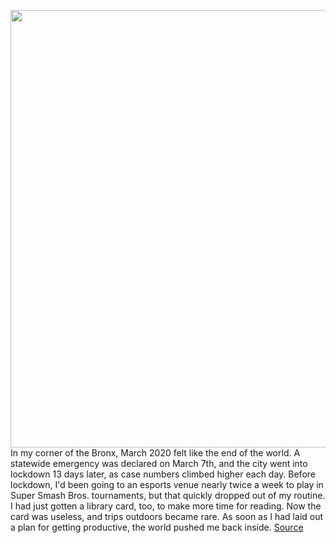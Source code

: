 <img src='https://cdn.vox-cdn.com/thumbor/Yf2RjO0qMft3p4glUbiUp9rc2bY=/0x0:2040x1361/1200x675/filters:focal(857x518:1183x844)/cdn.vox-cdn.com/uploads/chorus_image/image/69632645/VRG_4679_Parsec_001.0.jpg' width='700px' /><br/>
In my corner of the Bronx, March 2020 felt like the end of the world. A statewide emergency was declared on March 7th, and the city went into lockdown 13 days later, as case numbers climbed higher each day. Before lockdown, I'd been going to an esports venue nearly twice a week to play in Super Smash Bros. tournaments, but that quickly dropped out of my routine. I had just gotten a library card, too, to make more time for reading. Now the card was useless, and trips outdoors became rare. As soon as I had laid out a plan for getting productive, the world pushed me back inside.
<a href='https://www.theverge.com/22583897/parsec-gaming-remote-multiplayer-console'> Source <a/>